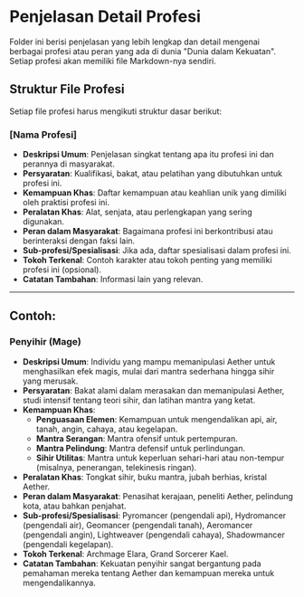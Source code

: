 # Penjelasan Detail Profesi

Folder ini berisi penjelasan yang lebih lengkap dan detail mengenai berbagai profesi atau peran yang ada di dunia "Dunia dalam Kekuatan". Setiap profesi akan memiliki file Markdown-nya sendiri.

## Struktur File Profesi

Setiap file profesi harus mengikuti struktur dasar berikut:

### [Nama Profesi]

*   **Deskripsi Umum**: Penjelasan singkat tentang apa itu profesi ini dan perannya di masyarakat.
*   **Persyaratan**: Kualifikasi, bakat, atau pelatihan yang dibutuhkan untuk profesi ini.
*   **Kemampuan Khas**: Daftar kemampuan atau keahlian unik yang dimiliki oleh praktisi profesi ini.
*   **Peralatan Khas**: Alat, senjata, atau perlengkapan yang sering digunakan.
*   **Peran dalam Masyarakat**: Bagaimana profesi ini berkontribusi atau berinteraksi dengan faksi lain.
*   **Sub-profesi/Spesialisasi**: Jika ada, daftar spesialisasi dalam profesi ini.
*   **Tokoh Terkenal**: Contoh karakter atau tokoh penting yang memiliki profesi ini (opsional).
*   **Catatan Tambahan**: Informasi lain yang relevan.

---

## Contoh:

### Penyihir (Mage)

*   **Deskripsi Umum**: Individu yang mampu memanipulasi Aether untuk menghasilkan efek magis, mulai dari mantra sederhana hingga sihir yang merusak.
*   **Persyaratan**: Bakat alami dalam merasakan dan memanipulasi Aether, studi intensif tentang teori sihir, dan latihan mantra yang ketat.
*   **Kemampuan Khas**:
    *   **Penguasaan Elemen**: Kemampuan untuk mengendalikan api, air, tanah, angin, cahaya, atau kegelapan.
    *   **Mantra Serangan**: Mantra ofensif untuk pertempuran.
    *   **Mantra Pelindung**: Mantra defensif untuk perlindungan.
    *   **Sihir Utilitas**: Mantra untuk keperluan sehari-hari atau non-tempur (misalnya, penerangan, telekinesis ringan).
*   **Peralatan Khas**: Tongkat sihir, buku mantra, jubah berhias, kristal Aether.
*   **Peran dalam Masyarakat**: Penasihat kerajaan, peneliti Aether, pelindung kota, atau bahkan penjahat.
*   **Sub-profesi/Spesialisasi**: Pyromancer (pengendali api), Hydromancer (pengendali air), Geomancer (pengendali tanah), Aeromancer (pengendali angin), Lightweaver (pengendali cahaya), Shadowmancer (pengendali kegelapan).
*   **Tokoh Terkenal**: Archmage Elara, Grand Sorcerer Kael.
*   **Catatan Tambahan**: Kekuatan penyihir sangat bergantung pada pemahaman mereka tentang Aether dan kemampuan mereka untuk mengendalikannya.
